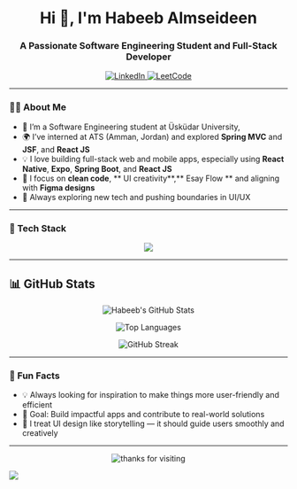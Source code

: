 <h1 align="center">Hi 👋, I'm Habeeb Almseideen</h1>
<h3 align="center">A Passionate Software Engineering Student and Full-Stack Developer</h3>

<p align="center">
  <a href="https://www.linkedin.com/in/habeeb-fayez-41647910a/">
    <img src="https://img.shields.io/badge/LinkedIn-0A66C2?style=for-the-badge&logo=linkedin&logoColor=white" alt="LinkedIn"/>
  </a>
  <a href="https://leetcode.com/u/habeebFayez/">
    <img src="https://img.shields.io/badge/LeetCode-FFA116?style=for-the-badge&logo=leetcode&logoColor=white" alt="LeetCode"/>
  </a>
</p>

---

### 👨‍💻 About Me

- 🔭 I’m  a Software Engineering student at Üsküdar University,
- 🌍 I’ve interned at ATS (Amman, Jordan) and explored **Spring MVC** and **JSF**,  and **React JS** 
- 💡 I love building full-stack web and mobile apps, especially using **React Native**, **Expo**, **Spring Boot**, and **React JS**
- 🎯 I focus on **clean code**, ** UI creativity**,** Esay Flow ** and aligning with **Figma designs**
- 🚀 Always exploring new tech and pushing boundaries in UI/UX


---

### 🔧 Tech Stack

<p align="center">
  <img src="https://skillicons.dev/icons?i=java,cs,spring,react,reactnative,js,ts,html,css,mysql,tailwind,figma,postman,git,github,expo" />
</p>


---

## 📊 GitHub Stats

<div align="center">

![Habeeb's GitHub Stats](https://github-readme-stats.vercel.app/api?username=habeebFayez&show_icons=true&theme=radical&count_private=true)

![Top Languages](https://github-readme-stats.vercel.app/api/top-langs/?username=habeebFayez&layout=compact&theme=radical)

![GitHub Streak](https://github-readme-streak-stats.herokuapp.com/?user=habeebFayez&theme=radical)

</div>


---

### 🧠 Fun Facts

- 💡 Always looking for inspiration to make things more user-friendly and efficient
- 🎯 Goal: Build impactful apps and contribute to real-world solutions
- 🎨 I treat UI design like storytelling — it should guide users smoothly and creatively

---

<p align="center">
  <img src="https://readme-typing-svg.demolab.com?font=Roboto+Mono&pause=1000&color=F7F7F7&center=true&vCenter=true&width=435&lines=Thanks+for+visiting+my+GitHub!;Have+a+great+day!+%F0%9F%8C%9F" alt="thanks for visiting" />
</p>

<img src="https://capsule-render.vercel.app/api?type=waving&color=gradient&height=120&section=footer" />
